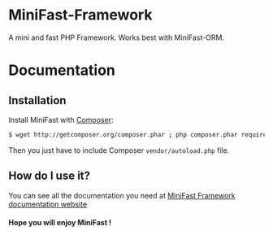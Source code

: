 # MiniFast-Framework
A mini and fast PHP Framework. Works best with MiniFast-ORM.

# Documentation

## Installation

Install MiniFast with [Composer](https://getcomposer.org/):
```sh
$ wget http://getcomposer.org/composer.phar ; php composer.phar require minifast/minifast *
```

Then you just have to include Composer `vendor/autoload.php` file.

## How do I use it?

You can see all the documentation you need at [MiniFast Framework documentation website](https://getminifast.org/framework/v1/getting-started)

#### Hope you will enjoy MiniFast !
